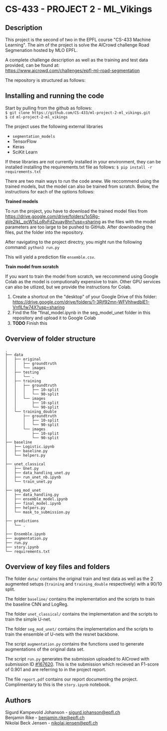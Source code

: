 # CS-433 - PROJECT 2 - ML_Vikings

## Description
This project is the second of two in the EPFL course "CS-433 Machine Learning". The aim of the project is solve the AICrowd challenge Road Segmenation hosted by MLO EPFL. 

A complete challenge description as well as the training and test data provided, can be found at:\
https://www.aicrowd.com/challenges/epfl-ml-road-segmentation

The repository is structured as follows:


## Installing and running the code

Start by pulling from the github as follows:\
`$ git clone https://github.com/CS-433/ml-project-2-ml_vikings.git` \
`$ cd ml-project-2-ml_vikings`

The project uses the following external libraries
 * `segmentation_models`
 * TensorFlow
 * Keras
 * SciKit Learn

If these libraries are not currently installed in your environment, they can be installed installing the requirements.txt file as follows:
`$ pip install -r requirements.txt`

There are two main ways to run the code anew. We reccommend using the trained models, but the model can also be trained from scratch. Below, the instructions for each of the options follows:

**Trained models**

To run the project, you have to download the trained model files from https://drive.google.com/drive/folders/1o5Rg-aVe2lkL_pcW1sLoRvFd2xuay8hn?usp=sharing as the files with the model parameters are too large to be pushed to GitHub. After downloading the files, put the folder into the repository.

After navigating to the project directry, you might run the following command:
`python3 run.py`

This will yield a prediction file `ensemble.csv`.

**Train model from scratch**

If you want to train the model from scratch, we reccommend using Google Colab as the model is computionally expensive to train. Other GPU services can also be utlized, but we provide the instructions for Colab.

1. Create a shortcut on the "desktop" of your Google Drive of this folder: https://drive.google.com/drive/folders/1-3Rjf92mn-WFVhhwdblE1-VnflLfw74X?usp=sharing
2. Find the file "final_model.ipynb in the seg_model_unet folder in this repository and upload it to Google Colab
3. __TODO__ Finish this

## Overview of folder structure

```
.
├── data
│   ├── original
│   │   ├── groundtruth
│   │   └── images
│   ├── testing
│   │   └── .
│   ├── training
│   │   ├── groundtruth
│   │   │   ├── 10-split
│   │   │   └── 90-split
│   │   └── images
│   │       ├── 10-split
│   │       └── 90-split
│   └── training_double
│       ├── groundtruth
│       │   ├── 10-split
│       │   └── 90-split
│       └── images
│           ├── 10-split
│           └── 90-split
├── baseline
│   ├── Logistic.ipynb
│   ├── baseline.py
│   └── helpers.py
│ 
├── unet_classical
│   ├── Unet.py
│   ├── data_handling_unet.py
│   ├── run_unet_nb.ipynb
│   └── train_unet.py
│
├── seg_mod_unet
│   ├── data_handling.py
│   ├── ensemble_model.ipynb
│   ├── final_model.ipynb
│   ├── helpers.py
│   └── mask_to_submission.py
│ 
├── predictions
│   └── .
│ 
├── Ensemble.ipynb
├── augmentation.py
├── run.py
├── story.ipynb
└── requirements.txt
```

## Overview of key files and folders

The folder `data/` contains the original train and test data as well as the 2 augmented setups (`training` and `training_double` respectively) with a 90/10 split.

The folder `baseline/` contains the implementation and the scripts to train the baseline CNN and LogReg. 

The folder `unet_classical/` contains the implementation and the scripts to train the simple U-net.

The folder `seg_mod_unet/` contains the implementation and the scripts to train the ensemble of U-nets with the resnet backbone. 

The script `augmentation.py` contains the functions used to generate augmentations of the original data set.

The script `run.py` generates the submission uploaded to AICrowd with submission ID [#167620](https://www.aicrowd.com/challenges/epfl-ml-road-segmentation/submissions/167620). This is the submission which recieved an F1-score of 0.901 and are referring to in the project report.

The file `report.pdf` contains our report documenting the project. Complimentary to this is the `story.ipynb` notebook. 



## Authors
Sigurd Kampevold Johanson - sigurd.johanson@epfl.ch\
Benjamin Rike - benjamin.rike@epfl.ch\
Nikolai Beck Jensen - nikolai.jensen@epfl.ch
